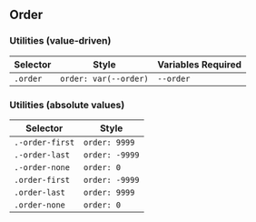 ## Order

### Utilities (value-driven)

| Selector | Style                 | Variables Required |
| -------- | --------------------- | ------------------ |
| `.order` | `order: var(--order)` | `--order`          |

### Utilities (absolute values)

| Selector        | Style          |
| --------------- | -------------- |
| `.-order-first` | `order: 9999`  |
| `.-order-last`  | `order: -9999` |
| `.-order-none`  | `order: 0`     |
| `.order-first`  | `order: -9999` |
| `.order-last`   | `order: 9999`  |
| `.order-none`   | `order: 0`     |

